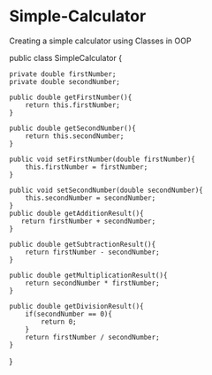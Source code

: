 # Simple-Calculator
Creating a simple calculator using Classes in OOP 

public class SimpleCalculator {

    private double firstNumber;
    private double secondNumber;

    public double getFirstNumber(){
        return this.firstNumber;
    }

    public double getSecondNumber(){
        return this.secondNumber;
    }

    public void setFirstNumber(double firstNumber){
        this.firstNumber = firstNumber;
    }

    public void setSecondNumber(double secondNumber){
        this.secondNumber = secondNumber;
    }
    public double getAdditionResult(){
       return firstNumber + secondNumber;
    }

    public double getSubtractionResult(){
        return firstNumber - secondNumber;
    }

    public double getMultiplicationResult(){
        return secondNumber * firstNumber;
    }

    public double getDivisionResult(){
        if(secondNumber == 0){
            return 0;
        }
        return firstNumber / secondNumber;
    }
}

